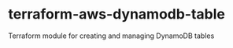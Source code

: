 # terraform-aws-dynamodb-table

Terraform module for creating and managing DynamoDB tables

<!-- BEGIN_TF_DOCS -->
<!-- END_TF_DOCS -->
